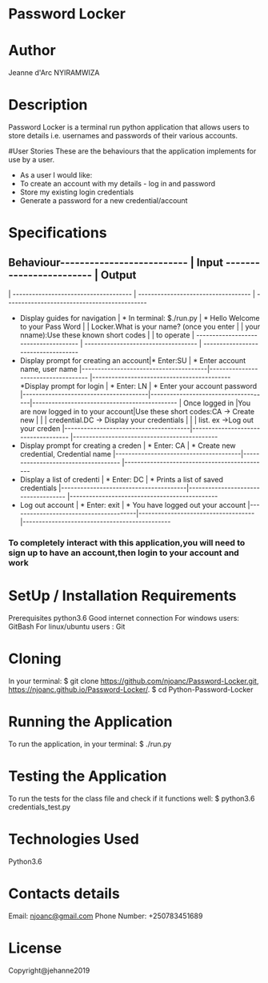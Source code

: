 # Password Locker
# Author
Jeanne d'Arc NYIRAMWIZA
 
# Description
Password Locker is a terminal run python application that allows users to store details i.e. usernames and passwords of their various accounts.

#User Stories
These are the behaviours that the application implements for use by a user.
* As a user I would like:
* To create an account with my details - log in and password
* Store my existing login credentials
* Generate a password for a new credential/account

# Specifications
## Behaviour--------------------------  |  Input  ------------------------    | Output
| ------------------------------------- | ----------------------------------- | --------------------------------------------
* Display guides for navigation         | * In terminal: $./run.py            |  * Hello Welcome to your Pass Word                                                   |                                     |  Locker.What is your name? (once you enter                                           |                                     |     your nname):Use these known short codes                                           |                                     |     to operate 
| ------------------------------------- | ----------------------------------- | -----------------------------------
* Display prompt for creating an account|* Enter:SU                           | * Enter account name, user name 
|---------------------------------------|------------------------------------ |-------------------------------------------
*Display prompt for login               | * Enter: LN                         |  * Enter your account password
|---------------------------------------|-------------------------------------|---------------------------------------------
| Once logged in                        |You are now logged in to your account|Use these short codes:CA -> Create new         |                                       |                                     | credential.DC -> Display your credentials   |                                         |                                     |   list. ex ->Log out your creden
|---------------------------------------|------------------------------------ |---------------------------------------------
* Display prompt for creating a creden  |  * Enter: CA                        |   * Create new credential, Credential name
|---------------------------------------|------------------------------------ |---------------------------------------------
* Display a list of credenti            | * Enter: DC                         |   * Prints a list of saved credentials
|---------------------------------------|------------------------------------ |----------------------------------------------
* Log out account                       |  * Enter: exit                      |   * You have logged out your account
|---------------------------------------|------------------------------------ |----------------------------------------------

### To completely interact with this application,you will need to sign up to have an account,then login to your account and work

# SetUp / Installation Requirements
Prerequisites
python3.6
Good internet connection
For windows users: GitBash
For linux/ubuntu users : Git
# Cloning
In your terminal:
  $ git clone https://github.com/njoanc/Password-Locker.git, https://njoanc.github.io/Password-Locker/.
  $ cd Python-Password-Locker
# Running the Application
To run the application, in your terminal:
  $ ./run.py
# Testing the Application
To run the tests for the class file and check if it functions well:
  $ python3.6 credentials_test.py
# Technologies Used
Python3.6
# Contacts details
Email: njoanc@gmail.com
Phone Number: +250783451689

# License
Copyright@jehanne2019
